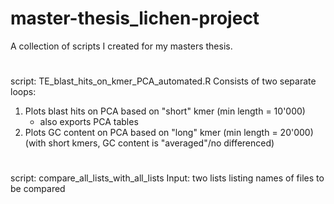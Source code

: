 # master-thesis_lichen-project
 A collection of scripts I created for my masters thesis.
# 
script: TE_blast_hits_on_kmer_PCA_automated.R
 Consists of two separate loops:
  1. Plots blast hits on PCA based on "short" kmer (min length = 10'000)
      + also exports PCA tables
  2. Plots GC content on PCA based on "long" kmer (min length = 20'000) (with short kmers, GC content is "averaged"/no differenced)
#
script: compare_all_lists_with_all_lists
 Input: two lists listing names of files to be compared
